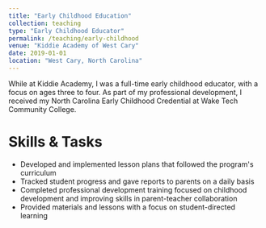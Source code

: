 ```yaml
---
title: "Early Childhood Education"
collection: teaching
type: "Early Childhood Educator"
permalink: /teaching/early-childhood
venue: "Kiddie Academy of West Cary"
date: 2019-01-01
location: "West Cary, North Carolina"
---
```


While at Kiddie Academy, I was a full-time early childhood educator, with a focus on ages three to four. As part of my professional development, I received my North Carolina Early Childhood Credential at Wake Tech Community College. 

Skills & Tasks
======

-   Developed and implemented lesson plans that followed the program's curriculum
-   Tracked student progress and gave reports to parents on a daily basis
-   Completed professional development training focused on childhood development and improving skills in parent-teacher collaboration
-   Provided materials and lessons with a focus on student-directed learning
